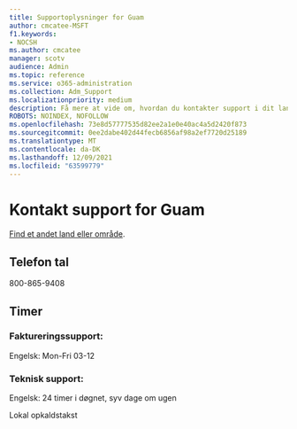 ```yaml
---
title: Supportoplysninger for Guam
author: cmcatee-MSFT
f1.keywords:
- NOCSH
ms.author: cmcatee
manager: scotv
audience: Admin
ms.topic: reference
ms.service: o365-administration
ms.collection: Adm_Support
ms.localizationpriority: medium
description: Få mere at vide om, hvordan du kontakter support i dit land eller område.
ROBOTS: NOINDEX, NOFOLLOW
ms.openlocfilehash: 73e8d57777535d82ee2a1e0e40ac4a5d2420f873
ms.sourcegitcommit: 0ee2dabe402d44fecb6856af98a2ef7720d25189
ms.translationtype: MT
ms.contentlocale: da-DK
ms.lasthandoff: 12/09/2021
ms.locfileid: "63599779"
---
```

# <a name="contact-support-for-guam"></a>Kontakt support for Guam

[Find et andet land eller område](../get-help-support.md).

## <a name="phone-number"></a>Telefon tal
800-865-9408

## <a name="hours"></a>Timer
### <a name="billing-support"></a>Faktureringssupport:

Engelsk: Mon-Fri 03-12

### <a name="technical-support"></a>Teknisk support:

Engelsk: 24 timer i døgnet, syv dage om ugen

Lokal opkaldstakst
